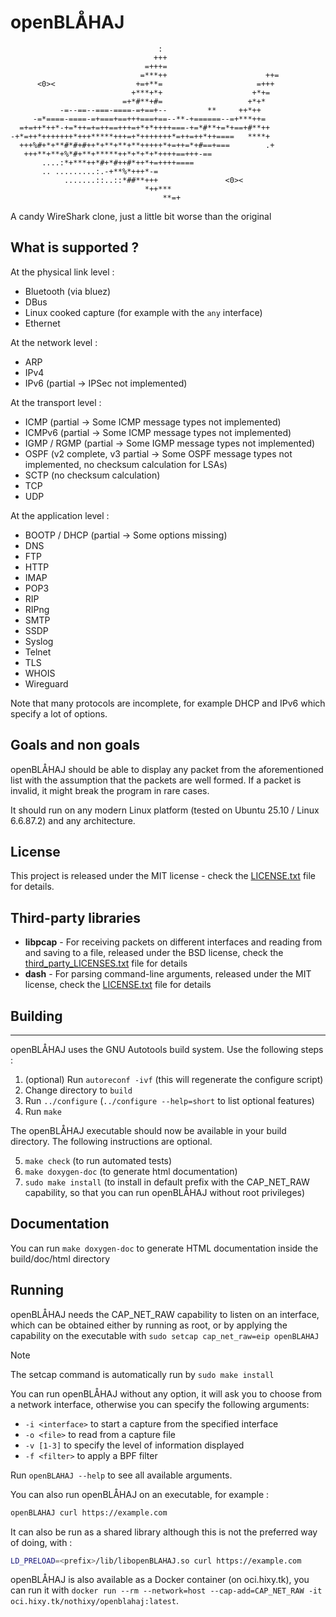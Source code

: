 # openBLÅHAJ

```
                                 :                          
                                +++                          
                              =+++=                          
                             =***++                      ++= 
      <0><                  +=+**=                     =+++  
                           +***+*+                    +*+=   
                         =+*#**+#=                   +*+*    
           -=--==--===-====-=+==+--         **     ++*++     
     -=*====-====-=+===+==+++===+==--**-+======--=+***++=    
  =+=++*++*-+=*++=+=++==+++=+*+*++++===-+=*#**+=*+==+#**++   
-+*=++*+++++++*+++*****+++=+*+++++++*=++=++*++====   ****+  
  +++%#+*+**#*#+#++*+**+**+**+++++*+=++=*+#==+===        .+  
   +++**+**+%*#+**+*****++*+*+*+*++++==+++-==                
       ....:*+***++*#+*#++#*++*+=++++====                    
       .. .........:.-+**%*+++*-=                            
            .......::..::*##**+++               <0><         
                              *++***                         
                                  **=+                       
```

A candy WireShark clone, just a little bit worse than the original

## What is supported ?

At the physical link level :
- Bluetooth (via bluez)
- DBus
- Linux cooked capture (for example with the `any` interface)
- Ethernet

At the network level :
- ARP
- IPv4
- IPv6 (partial -> IPSec not implemented)

At the transport level :
- ICMP (partial -> Some ICMP message types not implemented)
- ICMPv6 (partial -> Some ICMP message types not implemented)
- IGMP / RGMP (partial -> Some IGMP message types not implemented)
- OSPF (v2 complete, v3 partial -> Some OSPF message types not implemented, no checksum calculation for LSAs)
- SCTP (no checksum calculation)
- TCP
- UDP

At the application level :
- BOOTP / DHCP (partial -> Some options missing)
- DNS
- FTP
- HTTP
- IMAP
- POP3
- RIP
- RIPng
- SMTP
- SSDP
- Syslog
- Telnet
- TLS
- WHOIS
- Wireguard

Note that many protocols are incomplete, for example DHCP and IPv6 which specify a lot of options.

## Goals and non goals

openBLÅHAJ should be able to display any packet from the aforementioned list with the assumption that the packets are well formed. If a packet is invalid, it might break the program in rare cases.

It should run on any modern Linux platform (tested on Ubuntu 25.10 / Linux 6.6.87.2) and any architecture.

## License

This project is released under the MIT license - check the [LICENSE.txt](LICENSE.txt) file for details.

## Third-party libraries

- **libpcap** - For receiving packets on different interfaces and reading from and saving to a file, released under the BSD license, check the [third_party_LICENSES.txt](third_party_LICENSES.txt) file for details
- **dash** - For parsing command-line arguments, released under the MIT license, check the [LICENSE.txt](LICENSE.txt) file for details

## Building

---

openBLÅHAJ uses the GNU Autotools build system. Use the following steps :

1. (optional) Run `autoreconf -ivf` (this will regenerate the configure script)
2. Change directory to `build`
3. Run `../configure` (`../configure --help=short` to list optional features)
4. Run `make`

The openBLÅHAJ executable should now be available in your build directory. The following instructions are optional.

5. `make check` (to run automated tests)
6. `make doxygen-doc` (to generate html documentation)
7. `sudo make install` (to install in default prefix with the CAP_NET_RAW capability, so that you can run openBLÅHAJ without root privileges)

## Documentation

You can run `make doxygen-doc` to generate HTML documentation inside the build/doc/html directory

## Running

openBLÅHAJ needs the CAP_NET_RAW capability to listen on an interface, which can be obtained either by running as root, or by applying the capability on the executable with `sudo setcap cap_net_raw=eip openBLAHAJ`

> [!NOTE]  
> The setcap command is automatically run by `sudo make install`

You can run openBLÅHAJ without any option, it will ask you to choose from a network interface, otherwise you can specify the following arguments:
- `-i <interface>` to start a capture from the specified interface
- `-o <file>` to read from a capture file
- `-v [1-3]` to specify the level of information displayed
- `-f <filter>` to apply a BPF filter

Run `openBLAHAJ --help` to see all available arguments.

You can also run openBLÅHAJ on an executable, for example :
```bash
openBLAHAJ curl https://example.com
```
It can also be run as a shared library although this is not the preferred way of doing, with :
```bash
LD_PRELOAD=<prefix>/lib/libopenBLAHAJ.so curl https://example.com
```

openBLÅHAJ is also available as a Docker container (on oci.hixy.tk), you can run it with `docker run --rm --network=host --cap-add=CAP_NET_RAW -it oci.hixy.tk/nothixy/openblahaj:latest`.
